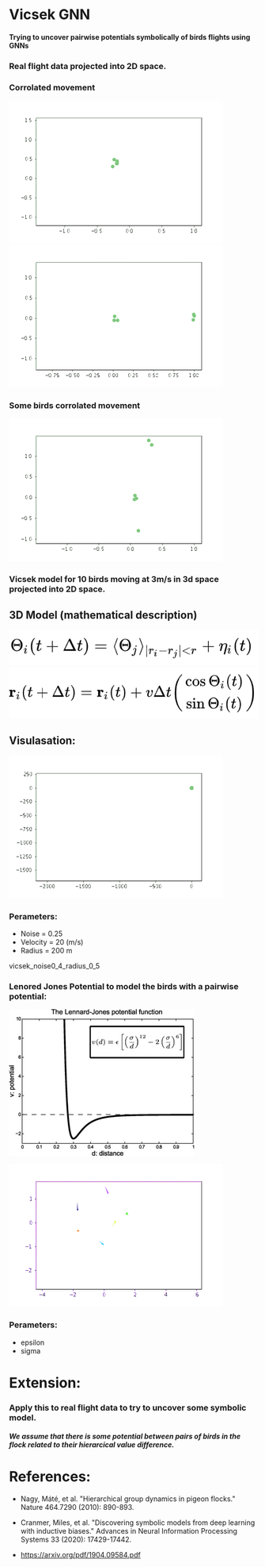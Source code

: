 # Vicsek GNN

#### Trying to uncover pairwise potentials symbolically of birds flights using GNNs


### Real flight data projected into 2D space.

### Corrolated movement
![](./animations/flight_5.gif)
![](./animations/flight_57.gif)

### Some birds corrolated movement
![](./animations/flight_20.gif)


### Vicsek model for 10 birds moving at 3m/s in 3d space projected into 2D space.
## 3D Model (mathematical description)
![](./images/v2.png)
![](./images/v1.png)
## Visulasation:  

![](./animations/vicsek_noise0_25_radius_200.gif)
### Perameters: 
- Noise = 0.25
- Velocity = 20 (m/s)
-  Radius = 200 m 

vicsek_noise0_4_radius_0_5


### Lenored Jones Potential to model the birds with a pairwise potential:  
![](./images/ljp.png)


![](./animations/lj.gif)

### Perameters: 
- epsilon 
- sigma 


# Extension:

### Apply this to real flight data to try to uncover some symbolic model.

##### We assume that there is some potential between pairs of birds in the flock related to their hierarcical value difference.

# References:

- Nagy, Máté, et al. "Hierarchical group dynamics in pigeon flocks." Nature 464.7290 (2010): 890-893.

- Cranmer, Miles, et al. "Discovering symbolic models from deep learning with inductive biases." Advances in Neural Information Processing Systems 33 (2020): 17429-17442.

- https://arxiv.org/pdf/1904.09584.pdf